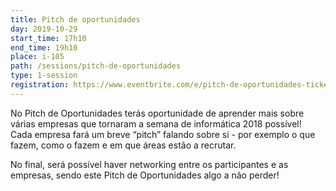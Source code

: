 ```yaml
---
title: Pitch de oportunidades
day: 2019-10-29
start_time: 17h10
end_time: 19h10
place: i-105
path: /sessions/pitch-de-oportunidades
type: 1-session
registration: https://www.eventbrite.com/e/pitch-de-oportunidades-tickets-51634552336
---
```


No Pitch de Oportunidades terás oportunidade de aprender mais sobre várias empresas que tornaram a semana de informática 2018 possível! Cada empresa fará um breve “pitch” falando sobre si - por exemplo o que fazem, como o fazem e em que áreas estão a recrutar.

No final, será possível haver networking entre os participantes e as empresas, sendo este Pitch de Oportunidades algo a não perder!
